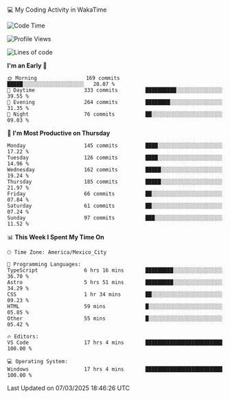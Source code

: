 💻 My Coding Activity in WakaTime
<!--START_SECTION:waka-->
![Code Time](http://img.shields.io/badge/Code%20Time-283%20hrs%2044%20mins-blue)

![Profile Views](http://img.shields.io/badge/Profile%20Views-1-blue)

![Lines of code](https://img.shields.io/badge/From%20Hello%20World%20I%27ve%20Written-1.9%20million%20lines%20of%20code-blue)

**I'm an Early 🐤** 

```text
🌞 Morning                169 commits         █████░░░░░░░░░░░░░░░░░░░░   20.07 % 
🌆 Daytime                333 commits         ██████████░░░░░░░░░░░░░░░   39.55 % 
🌃 Evening                264 commits         ████████░░░░░░░░░░░░░░░░░   31.35 % 
🌙 Night                  76 commits          ██░░░░░░░░░░░░░░░░░░░░░░░   09.03 % 
```
📅 **I'm Most Productive on Thursday** 

```text
Monday                   145 commits         ████░░░░░░░░░░░░░░░░░░░░░   17.22 % 
Tuesday                  126 commits         ████░░░░░░░░░░░░░░░░░░░░░   14.96 % 
Wednesday                162 commits         █████░░░░░░░░░░░░░░░░░░░░   19.24 % 
Thursday                 185 commits         █████░░░░░░░░░░░░░░░░░░░░   21.97 % 
Friday                   66 commits          ██░░░░░░░░░░░░░░░░░░░░░░░   07.84 % 
Saturday                 61 commits          ██░░░░░░░░░░░░░░░░░░░░░░░   07.24 % 
Sunday                   97 commits          ███░░░░░░░░░░░░░░░░░░░░░░   11.52 % 
```


📊 **This Week I Spent My Time On** 

```text
🕑︎ Time Zone: America/Mexico_City

💬 Programming Languages: 
TypeScript               6 hrs 16 mins       █████████░░░░░░░░░░░░░░░░   36.70 % 
Astro                    5 hrs 51 mins       █████████░░░░░░░░░░░░░░░░   34.29 % 
CSS                      1 hr 34 mins        ██░░░░░░░░░░░░░░░░░░░░░░░   09.23 % 
HTML                     59 mins             █░░░░░░░░░░░░░░░░░░░░░░░░   05.85 % 
Other                    55 mins             █░░░░░░░░░░░░░░░░░░░░░░░░   05.42 % 

🔥 Editors: 
VS Code                  17 hrs 4 mins       █████████████████████████   100.00 % 

💻 Operating System: 
Windows                  17 hrs 4 mins       █████████████████████████   100.00 % 
```


 Last Updated on 07/03/2025 18:46:26 UTC
<!--END_SECTION:waka-->
